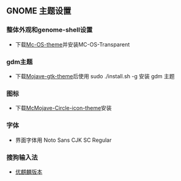 ## GNOME 主题设置
### 整体外观和genome-shell设置
- 下载[Mc-OS-theme](https://github.com/paullinuxthemer/Mc-OS-themes)并安装MC-OS-Transparent
### gdm主题
- 下载[Mojave-gtk-theme](https://github.com/vinceliuice/Mojave-gtk-theme)后使用
sudo ./install.sh -g 安装 gdm 主题
### 图标
- 下载[McMojave-Circle-icon-theme](https://github.com/vinceliuice/McMojave-circle)安装
### 字体
- 界面字体用 Noto Sans CJK SC Regular
### 搜狗输入法
- [优麒麟版本](https://github.com/laomocode/fcitx-sogouimebs/releases)
